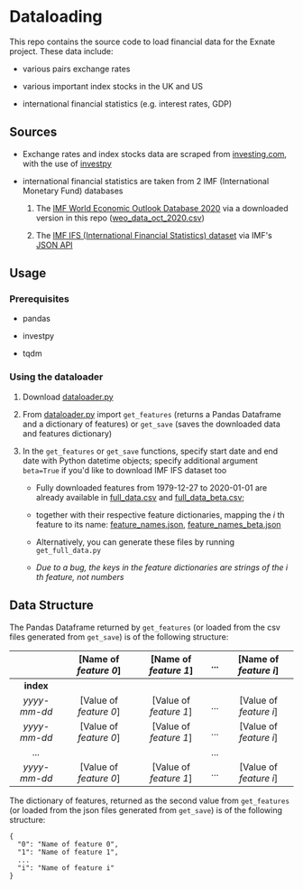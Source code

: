 # Dataloading

This repo contains the source code to load financial data for the Exnate project. These data include:
* various pairs exchange rates 

* various important index stocks in the UK and US

* international financial statistics (e.g. interest rates, GDP)
  

## Sources

* Exchange rates and index stocks data are scraped from [investing.com](https://www.investing.com/), with the use of [investpy](https://pypi.org/project/investpy/)

* international financial statistics are taken from 2 IMF (International Monetary Fund) databases
    
    1. The [IMF World Economic Outlook Database 2020](https://www.imf.org/en/Publications/WEO/weo-database/2020/October) via a downloaded version in this repo ([weo_data_oct_2020.csv](weo_data_oct_2020.csv))
    
    2. The [IMF IFS (International Financial Statistics) dataset](https://data.imf.org/?sk=4C514D48-B6BA-49ED-8AB9-52B0C1A0179B) via IMF's [JSON API](http://datahelp.imf.org/knowledgebase/articles/667681-using-json-restful-web-service)
    

## Usage

### Prerequisites

* pandas

* investpy

* tqdm

### Using the dataloader

1. Download [dataloader.py](dataloader.py)
   
2. From [dataloader.py](dataloader.py) import `get_features` (returns a Pandas Dataframe and a dictionary of features) or `get_save` (saves the downloaded data and features dictionary)

3. In the `get_features` or `get_save` functions, specify start date and end date with Python datetime objects; specify additional argument `beta=True` if you'd like to download IMF IFS dataset too
    
    * Fully downloaded features from 1979-12-27 to 2020-01-01 are already available in [full_data.csv](full_data.csv) and [full_data_beta.csv](full_data_beta.csv);
    
    * together with their respective feature dictionaries, mapping the _i_ th feature to its name: [feature_names.json](feature_names.json), [feature_names_beta.json](feature_names_beta.json)
    
    * Alternatively, you can generate these files by running `get_full_data.py`
    
    * _Due to a bug, the keys in the feature dictionaries are strings of the _i_ th feature, not numbers_
    
## Data Structure

The Pandas Dataframe returned by `get_features` (or loaded from the csv files generated from `get_save`) is of the following structure:

| | [Name of _feature 0_] | [Name of _feature 1_] | _..._ | [Name of _feature i_] |
| :---: | :---: | :---: | :---: | :---: |
| __index__ | | | | |
| _yyyy-mm-dd_ | [Value of _feature 0_] | [Value of _feature 1_] | _..._ | [Value of _feature i_] |
| _yyyy-mm-dd_ | [Value of _feature 0_] | [Value of _feature 1_] | _..._ | [Value of _feature i_] |
| _..._ | | | _..._ | |
| _yyyy-mm-dd_ | [Value of _feature 0_] | [Value of _feature 1_] | _..._ | [Value of _feature i_] |

The dictionary of features, returned as the second value from `get_features` (or loaded from the json files generated from `get_save`) is of the following structure:

```json5
{
  "0": "Name of feature 0",
  "1": "Name of feature 1",
  ...
  "i": "Name of feature i"
}
```
